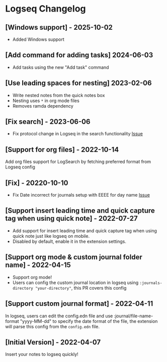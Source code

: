 # Logseq Changelog

## [Windows support] - 2025-10-02

- Added Windows support

## [Add command for adding tasks] 2024-06-03

- Add tasks using the new "Add task" command

## [Use leading spaces for nesting] 2023-02-06

- Write nested notes from the quick notes box
- Nesting uses `*` in org mode files
- Removes ramda dependency

## [Fix search] - 2023-06-06

- Fix protocol change in Logseq in the search functionality [Issue](https://github.com/raycast/extensions/issues/5415)

## [Support for org files] - 2022-10-14

Add org files support for LogSearch by fetching preferred format from Logseq config

## [Fix] - 20220-10-10
- Fix Date incorrect for journals setup with EEEE for day name [Issue](https://github.com/raycast/extensions/issues/3033)

## [Support insert leading time and quick capture tag when using quick note] - 2022-07-27
- Add support for insert leading time and quick capture tag when using quick note just like logseq on mobile.
- Disabled by default, enable it in the extension settings.

## [Support org mode & custom journal folder name] - 2022-04-15

- Support org mode!
- Users can config the custom journal location in logseq using `:journals-directory "your-directory"`, this PR covers this config

## [Support custom journal format] - 2022-04-11

In logseq, users can edit the config.edn file and use :journal/file-name-format "yyyy-MM-dd" to specify the date format of the file, the extension will parse this config from the `config.edn` file.

## [Initial Version] - 2022-04-07

Insert your notes to logseq quickly!
